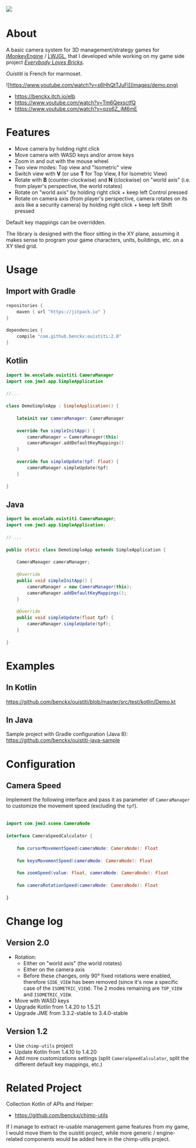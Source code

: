 <a href="https://paypal.me/benckx/2">
<img src="https://img.shields.io/badge/Donate-PayPal-green.svg"/>
</a>

# About

A basic camera system for 3D management/strategy games for <a href="https://jmonkeyengine.org">jMonkeyEngine</a>
/ <a href="https://www.lwjgl.org/">LWJGL</a>, that I developed while working on my game side
project *<a href="https://benckx.itch.io/elb">Everybody Loves Bricks</a>*.

*Ouistiti* is French for marmoset.

![https://www.youtube.com/watch?v=s6HhQtTJuFI](images/demo.png)

* https://benckx.itch.io/elb
* https://www.youtube.com/watch?v=Tm6QexsctfQ
* https://www.youtube.com/watch?v=qzs6Z_jM6mE

# Features

* Move camera by holding right click
* Move camera with WASD keys and/or arrow keys
* Zoom in and out with the mouse wheel
* Two view modes: Top view and "Isometric" view
* Switch view with **V** (or use **T** for Top View, **I** for Isometric View)
* Rotate with **B** (counter-clockwise) and **N** (clockwise) on "world axis" (i.e. from player's perspective, the world
  rotates)
* Rotate on "world axis" by holding right click + keep left Control pressed
* Rotate on camera axis (from player's perspective, camera rotates on its axis like a security camera) by holding right
  click + keep left Shift pressed

Default key mappings can be overridden.

The library is designed with the floor sitting in the XY plane, assuming it makes sense to program your game characters,
units, buildings, etc. on a XY tiled grid.

# Usage

## Import with Gradle

```groovy
repositories {
    maven { url "https://jitpack.io" }
}

dependencies {
    compile "com.github.benckx:ouistiti:2.0"
}
```

## Kotlin

```kotlin
import be.encelade.ouistiti.CameraManager
import com.jme3.app.SimpleApplication

//...

class DemoSimpleApp : SimpleApplication() {

    lateinit var cameraManager: CameraManager

    override fun simpleInitApp() {
        cameraManager = CameraManager(this)
        cameraManager.addDefaultKeyMappings()
    }

    override fun simpleUpdate(tpf: Float) {
        cameraManager.simpleUpdate(tpf)
    }

}
```

## Java

```Java
import be.encelade.ouistiti.CameraManager;
import com.jme3.app.SimpleApplication;

// ...

public static class DemoSimpleApp extends SimpleApplication {

    CameraManager cameraManager;

    @Override
    public void simpleInitApp() {
        cameraManager = new CameraManager(this);
        cameraManager.addDefaultKeyMappings();
    }

    @Override
    public void simpleUpdate(float tpf) {
        cameraManager.simpleUpdate(tpf);
    }

}
```

# Examples

## In Kotlin

https://github.com/benckx/ouistiti/blob/master/src/test/kotlin/Demo.kt

## In Java

Sample project with Gradle configuration (Java 8):<br/>
https://github.com/benckx/ouistiti-java-sample

# Configuration

## Camera Speed

Implement the following interface and pass it as parameter of `CameraManager` to customize the movement speed (excluding
the `tpf`).

```kotlin

import com.jme3.scene.CameraNode

interface CameraSpeedCalculator {

    fun cursorMovementSpeed(cameraNode: CameraNode): Float

    fun keysMovementSpeed(cameraNode: CameraNode): Float

    fun zoomSpeed(value: Float, cameraNode: CameraNode): Float

    fun cameraRotationSpeed(cameraNode: CameraNode): Float

}
```

# Change log

## Version 2.0

* Rotation:
    * Either on "world axis" (the world rotates)
    * Either on the camera axis
    * Before these changes, only 90° fixed rotations were enabled, therefore `SIDE_VIEW` has been removed (since it's
      now a specific case of the `ISOMETRIC_VIEW`). The 2 modes remaining are `TOP_VIEW` and `ISOMETRIC_VIEW`.
* Move with WASD keys
* Upgrade Kotlin from 1.4.20 to 1.5.21
* Upgrade JME from 3.3.2-stable to 3.4.0-stable

## Version 1.2

* Use `chimp-utils` project
* Update Kotlin from 1.4.10 to 1.4.20
* Add more customizations settings (split `CameraSpeedCalculator`, split the different default key mappings, etc.)

# Related Project

Collection Kotlin of APIs and Helper:

* https://github.com/benckx/chimp-utils

If I manage to extract re-usable management game features from my game, I would move them to the ouistiti project, while
more generic / engine-related components would be added here in the chimp-utils project.
